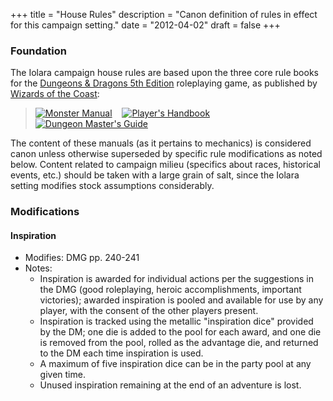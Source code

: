 +++
title       = "House Rules"
description = "Canon definition of rules in effect for this campaign setting."
date        = "2012-04-02"
draft       = false
+++

### Foundation

The Iolara campaign house rules are based upon the three core rule books
for the [Dungeons & Dragons 5th Edition][dnd5] roleplaying game, as
published by [Wizards of the Coast][wotc]:

> [![Monster Manual](/images/dnd_books_mm.png)][mm]&nbsp;&nbsp;&nbsp;
> [![Player's Handbook](/images/dnd_books_phb.png)][phb]&nbsp;&nbsp;&nbsp;
> [![Dungeon Master's Guide](/images/dnd_books_dmg.png)][dmg]&nbsp;&nbsp;&nbsp;

The content of these manuals (as it pertains to mechanics) is considered 
canon unless otherwise superseded by specific rule modifications as
noted below.  Content related to campaign milieu (specifics about races,
historical events, etc.) should be taken with a large grain of salt,
since the Iolara setting modifies stock assumptions considerably. 

### Modifications

#### Inspiration

*   Modifies: DMG pp. 240-241
*   Notes:
    *   Inspiration is awarded for individual actions per the suggestions
        in the DMG (good roleplaying, heroic accomplishments, important
        victories); awarded inspiration is pooled and available for use by
        any player, with the consent of the other players present.
    *   Inspiration is tracked using the metallic "inspiration dice"
        provided by the DM; one die is added to the pool for each award,
        and one die is removed from the pool, rolled as the advantage die,
        and returned to the DM each time inspiration is used.
    *   A maximum of five inspiration dice can be in the party pool at
        any given time.
    *   Unused inspiration remaining at the end of an adventure is lost.


[wotc]: http://company.wizards.com/ "Wizards of the Coast"
[dnd5]: http://dnd.wizards.com/ "Dungeons & Dragons 5th Edition" 
[mm]:  http://dnd.wizards.com/products/tabletop-games/rpg-products/monster-manual "Monster Manual"
[phb]: http://dnd.wizards.com/products/tabletop-games/rpg-products/rpg_playershandbook "Player's Handbook"
[dmg]: http://dnd.wizards.com/products/tabletop-games/rpg-products/dungeon-masters-guide "Dungeon Master's Guide"

